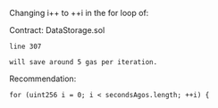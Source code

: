 Changing i++ to ++i in the for loop of:

Contract: DataStorage.sol

	line 307

	will save around 5 gas per iteration.
	
Recommendation:

	for (uint256 i = 0; i < secondsAgos.length; ++i) {
